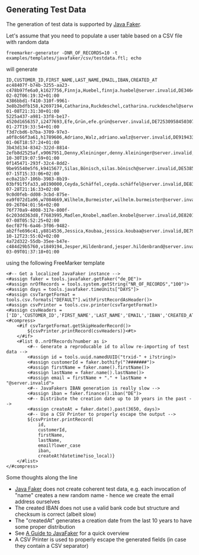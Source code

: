 ## Generating Test Data

The generation of test data is supported by [Java Faker](https://github.com/DiUS/java-faker).

Let's assume that you need to populate a user table based on a CSV file with random data

```
freemarker-generator -DNR_OF_RECORDS=10 -t examples/templates/javafaker/csv/testdata.ftl; echo
```  

will generate

```
ID,CUSTOMER_ID,FIRST_NAME,LAST_NAME,EMAIL,IBAN,CREATED_AT
ec48407f-b74b-3255-aa23-c478b97fe6a0,k1627756,Finnja,Huebel,finnja.huebel@server.invalid,DE34649925979537623502,2019-02-02T06:19:32+01:00
4386bbd1-f410-310f-9961-3e8b2bdfb158,k2697194,Catharina,Ruckdeschel,catharina.ruckdeschel@server.invalid,DE20946378663346781874,2016-01-08T21:31:30+01:00
5225a437-a981-33f8-be17-4520d1656357,i2477693,Efe,Grün,efe.grün@server.invalid,DE72530958450307406958,2014-01-27T19:33:54+01:00
f3d7cbd6-b7ba-3709-97e3-a0f8c66f3a61,h1789606,Adriano,Walz,adriano.walz@server.invalid,DE91943313948716057559,2019-01-06T18:57:24+01:00
3b43d134-8342-322d-8814-2efb8d2525af,x9067951,Denny,Kleininger,denny.kleininger@server.invalid,DE60996500459835447795,2014-10-30T19:07:59+01:00
0f145471-293f-32c4-8dd2-9be95540e5f6,k9415677,Silas,Bönisch,silas.bönisch@server.invalid,DE53857572315572131803,2014-07-15T15:33:06+02:00
ec0a21b7-106b-3983-8b19-03bf91f5fa33,a0190000,Ceyda,Schäffel,ceyda.schäffel@server.invalid,DE83184389823488369676,2020-07-28T21:16:33+02:00
9c0d0feb-dd08-3cbd-875e-ea9f072d1a96,w7084669,Wilhelm,Burmeister,wilhelm.burmeister@server.invalid,DE89066581983817613534,2017-09-26T04:01:56+02:00
76f770a9-4008-317e-800f-6c203dd363d8,f7683995,Madlen,Knobel,madlen.knobel@server.invalid,DE82012476109671707669,2018-07-08T05:52:25+02:00
6ecf87f6-6a46-3f06-9482-ab2ffe696c41,y8814536,Jessica,Koubaa,jessica.koubaa@server.invalid,DE79396597066674926625,2019-10-12T23:55:02+02:00
4a72d322-55db-35ee-b47e-c484d29b5760,v1849194,Jesper,Hildenbrand,jesper.hildenbrand@server.invalid,DE60616233632021309556,2015-03-09T01:37:18+01:00
```

using the following FreeMarker template

```
<#-- Get a localized JavaFaker instance -->
<#assign faker = tools.javafaker.getFaker("de_DE")>
<#assign nrOfRecords = tools.system.getString("NR_OF_RECORDS","100")>
<#assign days = tools.javafaker.timeUnits["DAYS"]>
<#assign csvTargetFormat = tools.csv.formats["DEFAULT"].withFirstRecordAsHeader()>
<#assign csvPrinter = tools.csv.printer(csvTargetFormat)>
<#assign csvHeaders = ['ID','CUSTOMER_ID','FIRST_NAME','LAST_NAME','EMAIL','IBAN','CREATED_AT']>
<#compress>
    <#if csvTargetFormat.getSkipHeaderRecord()>
        ${csvPrinter.printRecord(csvHeaders)}<#t>
    </#if>
    <#list 0..nrOfRecords?number as i>
        <#-- Generate a reproducable id to allow re-importing of test data -->
        <#assign id = tools.uuid.namedUUID("trxid-" + i?string)>
        <#assign customerId = faker.bothify("?#######")>
        <#assign firstName = faker.name().firstName()>
        <#assign lastName = faker.name().lastName()>
        <#assign email = firstName + "." + lastName + "@server.invalid">
        <#-- JavaFakers IBAN generation is really slow -->
        <#assign iban = faker.finance().iban("DE")>
        <#-- Distribute the creation date up to 10 years in the past -->
        <#assign createAt = faker.date().past(3650, days)>
        <#-- Use a CSV Printer to properly escape the output -->
        ${csvPrinter.printRecord(
            id,
            customerId,
            firstName,
            lastName,
            email?lower_case
            iban,
            createAt?datetime?iso_local)}
    </#list>
</#compress>
```

Some thoughts along the line

* [Java Faker](https://github.com/DiUS/java-faker) does not create coherent test data, e.g. each invocation of "name" creates a new random name - hence we create the email address ourselves
* The created IBAN does not use a valid bank code but structure and checksum is correct (albeit slow)
* The "createdAt" generates a creation date from the last 10 years to have some proper distribution
* See [A Guide to JavaFaker](https://www.baeldung.com/java-faker) for a quick overview
* A CSV Printer is used to properly escape the generated fields (in case they contain a CSV separator)